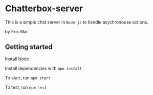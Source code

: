 # Chatterbox-server

This is a simple chat server in `Node.js`  to handle asychronouse actions.

by Eric Mai 

## Getting started

Install [Node](https://nodejs.org/en/)

Install dependencies with `npm install`

To start, run `npm start`

To test, run `npm test`

